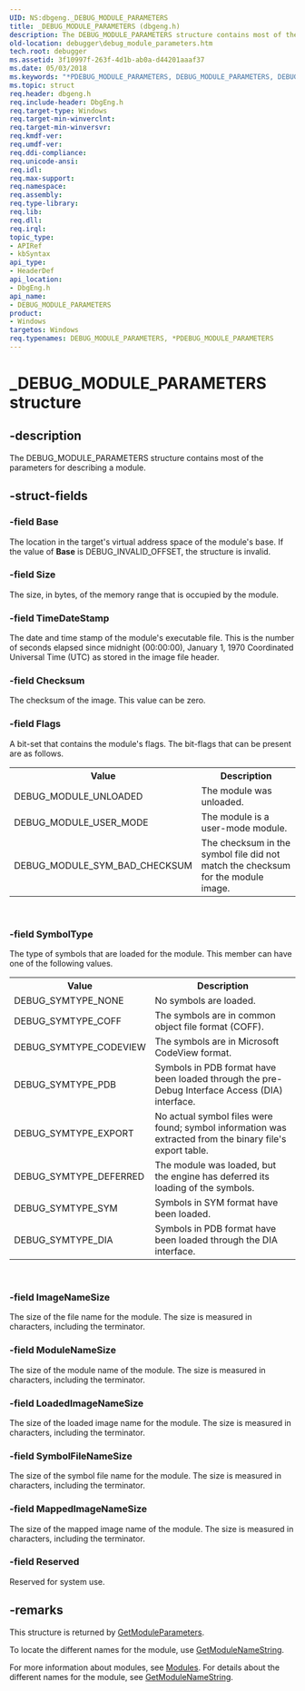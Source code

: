 ```yaml
---
UID: NS:dbgeng._DEBUG_MODULE_PARAMETERS
title: _DEBUG_MODULE_PARAMETERS (dbgeng.h)
description: The DEBUG_MODULE_PARAMETERS structure contains most of the parameters for describing a module.
old-location: debugger\debug_module_parameters.htm
tech.root: debugger
ms.assetid: 3f10997f-263f-4d1b-ab0a-d44201aaaf37
ms.date: 05/03/2018
ms.keywords: "*PDEBUG_MODULE_PARAMETERS, DEBUG_MODULE_PARAMETERS, DEBUG_MODULE_PARAMETERS structure [Windows Debugging], PDEBUG_MODULE_PARAMETERS, PDEBUG_MODULE_PARAMETERS structure pointer [Windows Debugging], Structures_6e7366d2-9f49-4b7e-a277-d788808e4c40.xml, _DEBUG_MODULE_PARAMETERS, dbgeng/DEBUG_MODULE_PARAMETERS, dbgeng/PDEBUG_MODULE_PARAMETERS, debugger.debug_module_parameters"
ms.topic: struct
req.header: dbgeng.h
req.include-header: DbgEng.h
req.target-type: Windows
req.target-min-winverclnt: 
req.target-min-winversvr: 
req.kmdf-ver: 
req.umdf-ver: 
req.ddi-compliance: 
req.unicode-ansi: 
req.idl: 
req.max-support: 
req.namespace: 
req.assembly: 
req.type-library: 
req.lib: 
req.dll: 
req.irql: 
topic_type:
- APIRef
- kbSyntax
api_type:
- HeaderDef
api_location:
- DbgEng.h
api_name:
- DEBUG_MODULE_PARAMETERS
product:
- Windows
targetos: Windows
req.typenames: DEBUG_MODULE_PARAMETERS, *PDEBUG_MODULE_PARAMETERS
---
```


# _DEBUG_MODULE_PARAMETERS structure


## -description


The DEBUG_MODULE_PARAMETERS structure contains most of the parameters for describing a module.


## -struct-fields




### -field Base

The location in the target's virtual address space of the module's base.  If the value of <b>Base</b> is DEBUG_INVALID_OFFSET, the structure is invalid.


### -field Size

The size, in bytes, of the memory range that is occupied by the module.


### -field TimeDateStamp

The date and time stamp of the module's executable file.  This is the number of seconds elapsed since midnight (00:00:00), January 1, 1970 Coordinated Universal Time (UTC) as stored in the image file header.


### -field Checksum

The checksum of the image.  This value can be zero.


### -field Flags

A bit-set that contains the module's flags.  The bit-flags that can be present are as follows. 

<table>
<tr>
<th>Value</th>
<th>Description</th>
</tr>
<tr>
<td>
DEBUG_MODULE_UNLOADED

</td>
<td>
The module was unloaded.

</td>
</tr>
<tr>
<td>
DEBUG_MODULE_USER_MODE

</td>
<td>
The module  is a user-mode module.

</td>
</tr>
<tr>
<td>
DEBUG_MODULE_SYM_BAD_CHECKSUM

</td>
<td>
The checksum in the symbol file did not match the checksum for the module image.

</td>
</tr>
</table>
 


### -field SymbolType

The type of symbols that are loaded for the module.  This member can have one of the following values.

<table>
<tr>
<th>Value</th>
<th>Description</th>
</tr>
<tr>
<td>
DEBUG_SYMTYPE_NONE

</td>
<td>
No symbols are loaded.

</td>
</tr>
<tr>
<td>
DEBUG_SYMTYPE_COFF

</td>
<td>
The symbols are in common object file format (COFF).

</td>
</tr>
<tr>
<td>
DEBUG_SYMTYPE_CODEVIEW

</td>
<td>
The symbols are in Microsoft CodeView format. 

</td>
</tr>
<tr>
<td>
DEBUG_SYMTYPE_PDB

</td>
<td>
Symbols in PDB format have been loaded through the pre-Debug Interface Access (DIA) interface.

</td>
</tr>
<tr>
<td>
DEBUG_SYMTYPE_EXPORT

</td>
<td>
No actual symbol files were found; symbol information was extracted from the binary file's export table.

</td>
</tr>
<tr>
<td>
DEBUG_SYMTYPE_DEFERRED

</td>
<td>
The module was loaded, but the engine has deferred its loading of the symbols.

</td>
</tr>
<tr>
<td>
DEBUG_SYMTYPE_SYM

</td>
<td>
Symbols in SYM format have been loaded.

</td>
</tr>
<tr>
<td>
DEBUG_SYMTYPE_DIA

</td>
<td>
Symbols in PDB format have been loaded through the DIA interface. 

</td>
</tr>
</table>
 


### -field ImageNameSize

The size of the file name for the module. The size is measured in characters, including the terminator.


### -field ModuleNameSize

The size of the module name of the module. The size is measured in characters, including the terminator.


### -field LoadedImageNameSize

The size of the loaded image name for the module. The size is measured in characters, including the terminator.


### -field SymbolFileNameSize

The size of the symbol file name for the module. The size is measured in characters, including the terminator.


### -field MappedImageNameSize

The size of the mapped image name of the module. The size is measured in characters, including the terminator.


### -field Reserved

Reserved for system use.


## -remarks



This structure is returned by <a href="https://msdn.microsoft.com/library/windows/hardware/ff547161">GetModuleParameters</a>.

To locate the different names for the module, use <a href="https://msdn.microsoft.com/library/windows/hardware/ff547149">GetModuleNameString</a>.

For more information about modules, see <a href="https://msdn.microsoft.com/library/windows/hardware/ff552231">Modules</a>.  For details about the different names for the module, see <a href="https://msdn.microsoft.com/library/windows/hardware/ff547149">GetModuleNameString</a>.



